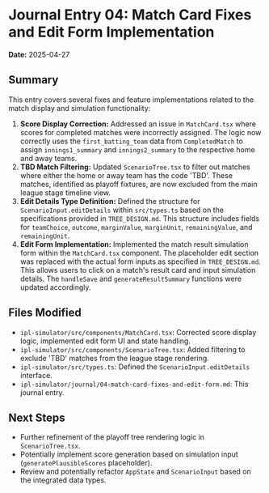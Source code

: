 # Journal Entry 04: Match Card Fixes and Edit Form Implementation

**Date:** 2025-04-27

## Summary

This entry covers several fixes and feature implementations related to the match display and simulation functionality:

1.  **Score Display Correction:** Addressed an issue in `MatchCard.tsx` where scores for completed matches were incorrectly assigned. The logic now correctly uses the `first_batting_team` data from `CompletedMatch` to assign `innings1_summary` and `innings2_summary` to the respective home and away teams.
2.  **TBD Match Filtering:** Updated `ScenarioTree.tsx` to filter out matches where either the home or away team has the code 'TBD'. These matches, identified as playoff fixtures, are now excluded from the main league stage timeline view.
3.  **Edit Details Type Definition:** Defined the structure for `ScenarioInput.editDetails` within `src/types.ts` based on the specifications provided in `TREE_DESIGN.md`. This structure includes fields for `teamChoice`, `outcome`, `marginValue`, `marginUnit`, `remainingValue`, and `remainingUnit`.
4.  **Edit Form Implementation:** Implemented the match result simulation form within the `MatchCard.tsx` component. The placeholder edit section was replaced with the actual form inputs as specified in `TREE_DESIGN.md`. This allows users to click on a match's result card and input simulation details. The `handleSave` and `generateResultSummary` functions were updated accordingly.

## Files Modified

-   `ipl-simulator/src/components/MatchCard.tsx`: Corrected score display logic, implemented edit form UI and state handling.
-   `ipl-simulator/src/components/ScenarioTree.tsx`: Added filtering to exclude 'TBD' matches from the league stage rendering.
-   `ipl-simulator/src/types.ts`: Defined the `ScenarioInput.editDetails` interface.
-   `ipl-simulator/journal/04-match-card-fixes-and-edit-form.md`: This journal entry.

## Next Steps

-   Further refinement of the playoff tree rendering logic in `ScenarioTree.tsx`.
-   Potentially implement score generation based on simulation input (`generatePlausibleScores` placeholder).
-   Review and potentially refactor `AppState` and `ScenarioInput` based on the integrated data types.
